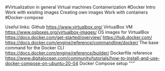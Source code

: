 #Virtualization in general
    Virtual machines
    Containerization
#Docker
    Intro
    Work with existing images
    Creating own images
    Work with containers
#Docker-compose

Useful links:
Github
https://www.virtualbox.org/    VirtualBox VM
https://www.osboxes.org/virtualbox-images/    OS images for VirtualBox
https://docs.docker.com/get-started/overview/
https://hub.docker.com/
https://docs.docker.com/engine/reference/commandline/docker/    The base command for the Docker CLI
https://docs.docker.com/engine/reference/builder/    Dockerfile reference
https://www.digitalocean.com/community/tutorials/how-to-install-and-use-docker-compose-on-ubuntu-20-04    Docker Compose setup
"""